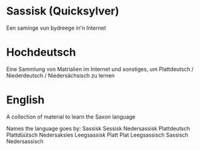 # Sassisk (Quicksylver)
Een saminge vun bydreege in'n Internet

# Hochdeutsch
Eine Sammlung von Matrialien im Internet und sonstiges, um Plattdeutsch / Niederdeutsch / Niedersächsisch zu lernen

# English
A collection of material to learn the Saxon language

Names the language goes by:
Sassisk Sessisk Nedersassisk Plattdeutsch Plattdüütsch Nedersaksies Leegsassisk Platt Plat Leegsassisch Sassisch Nedersassisch
